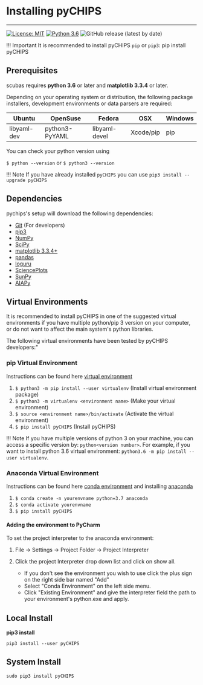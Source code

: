 <!-- 
Author(s): Shibaji Chakraborty

Disclaimer:
pyCHIPS is under the MIT license found in the root directory LICENSE.md 
Everyone is permitted to copy and distribute verbatim copies of this license 
document.

This version of the MIT Public License incorporates the terms
and conditions of MIT General Public License.
-->

# Installing pyCHIPS 
---

[![License: MIT](https://img.shields.io/badge/License%3A-MIT-green)](https://choosealicense.com/licenses/mit/) 
[![Python 3.6](https://img.shields.io/badge/python-3.6-blue.svg)](https://www.python.org/downloads/release/python-360/) 
![GitHub release (latest by date)](https://img.shields.io/github/v/release/shibaji7/pyCHIPS)


!!! Important 
    It is recommended to install pyCHIPS `pip` or `pip3`: pip install pyCHIPS


## Prerequisites

scubas requires **python 3.6** or later and **matplotlib 3.3.4** or later.

Depending on your operating system or distribution, the following package installers, development environments or data parsers are required: 
 
| Ubuntu      | OpenSuse       | Fedora        | OSX           | Windows       |
| ----------- | -------------- | ------------- | ------------- | ------------- |
| libyaml-dev | python3-PyYAML | libyaml-devel | Xcode/pip     | pip           |

You can check your python version using

`$ python --version` or 
`$ python3 --version`

!!! Note
    If you have already installed `pyCHIPS` you can use `pip3 install --upgrade pyCHIPS`

## Dependencies

pychips's setup will download the following dependencies: 

- [Git](https://git-scm.com/) (For developers)
- [pip3](https://help.dreamhost.com/hc/en-us/articles/115000699011-Using-pip3-to-install-Python3-modules)
- [NumPy](https://numpy.org/)
- [SciPy](https://scipy.org/)
- [matplotlib 3.3.4+](https://matplotlib.org/)
- [pandas](https://pandas.pydata.org/)
- [loguru](https://loguru.readthedocs.io/en/stable/)
- [SciencePlots](https://pypi.org/project/SciencePlots/1.0.2/)
- [SunPy](https://docs.sunpy.org/en/stable/)
- [AIAPy](https://aiapy.readthedocs.io/en/stable/)


## Virtual Environments
It is recommended to install pyCHIPS in one of the suggested virtual environments if you have multiple python/pip 3 version on your computer, or do not want to affect the main system's python libraries. 

The following virtual environments have been tested by pyCHIPS developers:"

### pip Virtual Environment
Instructions can be found here [virtual environment](https://packaging.python.org/guides/installing-using-pip-and-virtual-environments/)

1. `$ python3 -m pip install --user virtualenv` (Install virtual environment package)
2. `$ python3 -m virtualenv <environment name>`  (Make your virtual environment)
3. `$ source <environment name>/bin/activate`  (Activate the virtual environment)
4. `$ pip install pyCHIPS`    (Install pyCHIPS)

!!! Note
    If you have multiple versions of python 3 on your machine, you can access a specific version by: `python<version number>`. 
    For example, if you want to install python 3.6 virtual environment: `python3.6 -m pip install --user virtualenv`.

### Anaconda Virtual Environment
Instructions can be found here [conda environment](https://uoa-eresearch.github.io/eresearch-cookbook/recipe/2014/11/20/conda/) and installing [anaconda](https://docs.anaconda.com/anaconda/install/)

1. `$ conda create -n yourenvname python=3.7 anaconda`
2. `$ conda activate yourenvname`
3. `$ pip install pyCHIPS`

#### Adding the environment to PyCharm

To set the project interpreter to the anaconda environment:

1. File -> Settings -> Project Folder -> Project Interpreter
2. Click the project Interpreter drop down list and click on show all.

    * If you don't see the environment you wish to use click the plus sign on the right side bar named "Add"
    * Select "Conda Environment" on the left side menu.
    * Click "Existing Environment" and give the interpreter field the path to your environment's python.exe and apply.

## Local Install
**pip3 install**

`pip3 install --user pyCHIPS`

## System Install 
`sudo pip3 install pyCHIPS`